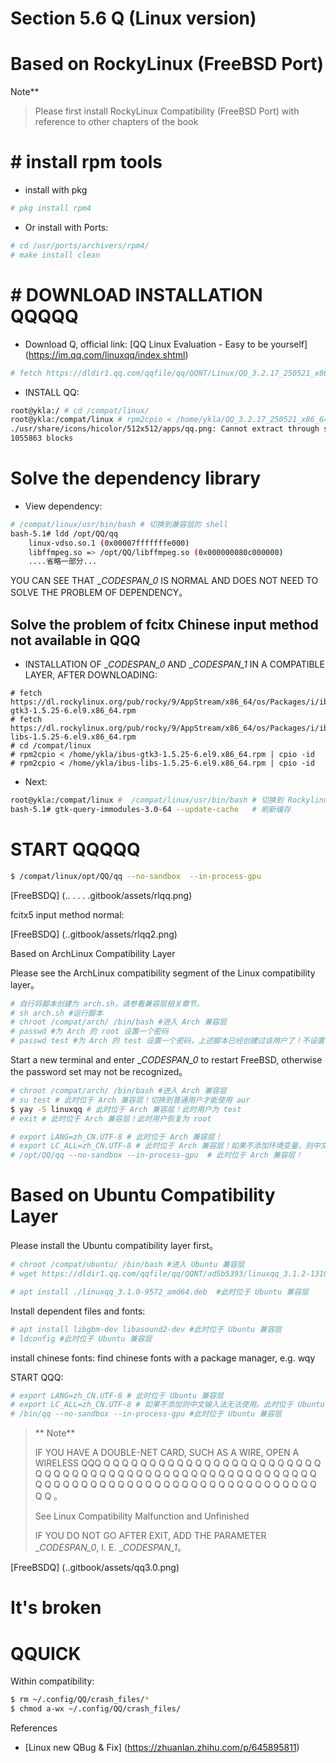 # Section 5.6 Q (Linux version)


# Based on RockyLinux (FreeBSD Port)

Note**
>
>Please first install RockyLinux Compatibility (FreeBSD Port) with reference to other chapters of the book

# # install rpm tools

- install with pkg

```sh
# pkg install rpm4
```

- Or install with Ports:

```sh
# cd /usr/ports/archivers/rpm4/ 
# make install clean
```

# # DOWNLOAD INSTALLATION QQQQQ

- Download Q, official link: [QQ Linux Evaluation - Easy to be yourself] (https://im.qq.com/linuxqq/index.shtml)

```sh
# fetch https://dldir1.qq.com/qqfile/qq/QQNT/Linux/QQ_3.2.17_250521_x86_64_01.rpm # 写作本文时链接如此，请自行获取最新链接
```

- INSTALL QQ:

```sh
root@ykla:/ # cd /compat/linux/
root@ykla:/compat/linux # rpm2cpio < /home/ykla/QQ_3.2.17_250521_x86_64_01.rpm | cpio -id # 注意把 QQ 所在路径改成你自己的
./usr/share/icons/hicolor/512x512/apps/qq.png: Cannot extract through symlink usr/share/icons/hicolor/512x512/apps/qq.png
1055863 blocks
```

# Solve the dependency library #

- View dependency:

```sh
# /compat/linux/usr/bin/bash # 切换到兼容层的 shell
bash-5.1# ldd /opt/QQ/qq 
	linux-vdso.so.1 (0x00007fffffffe000)
	libffmpeg.so => /opt/QQ/libffmpeg.so (0x000000080c000000)
	....省略一部分...
```

YOU CAN SEE THAT __CODESPAN_0_ IS NORMAL AND DOES NOT NEED TO SOLVE THE PROBLEM OF DEPENDENCY。

## Solve the problem of fcitx Chinese input method not available in QQQ

- INSTALLATION OF __CODESPAN_0_ AND __CODESPAN_1_ IN A COMPATIBLE LAYER, AFTER DOWNLOADING:

```
# fetch https://dl.rockylinux.org/pub/rocky/9/AppStream/x86_64/os/Packages/i/ibus-gtk3-1.5.25-6.el9.x86_64.rpm
# fetch https://dl.rockylinux.org/pub/rocky/9/AppStream/x86_64/os/Packages/i/ibus-libs-1.5.25-6.el9.x86_64.rpm
# cd /compat/linux 
# rpm2cpio < /home/ykla/ibus-gtk3-1.5.25-6.el9.x86_64.rpm | cpio -id
# rpm2cpio < /home/ykla/ibus-libs-1.5.25-6.el9.x86_64.rpm | cpio -id
```

- Next:

```sh
root@ykla:/compat/linux #  /compat/linux/usr/bin/bash # 切换到 Rockylinux 的 bash
bash-5.1# gtk-query-immodules-3.0-64 --update-cache   # 刷新缓存
```


# START QQQQQ

```sh
$ /compat/linux/opt/QQ/qq --no-sandbox  --in-process-gpu
```

[FreeBSDQ] (.. . . . .gitbook/assets/rlqq.png)

fcitx5 input method normal:

[FreeBSDQ] (..gitbook/assets/rlqq2.png)

Based on ArchLinux Compatibility Layer

Please see the ArchLinux compatibility segment of the Linux compatibility layer。

```sh
# 自行将脚本创建为 arch.sh，请参看兼容层相关章节。
# sh arch.sh #运行脚本
# chroot /compat/arch/ /bin/bash #进入 Arch 兼容层
# passwd #为 Arch 的 root 设置一个密码
# passwd test #为 Arch 的 test 设置一个密码，上述脚本已经创建过该用户了！不设置密码无法正常使用 aur。

```

Start a new terminal and enter __CODESPAN_0_ to restart FreeBSD, otherwise the password set may not be recognized。

```sh
# chroot /compat/arch/ /bin/bash #进入 Arch 兼容层
# su test # 此时位于 Arch 兼容层！切换到普通用户才能使用 aur
$ yay -S linuxqq # 此时位于 Arch 兼容层！此时用户为 test
# exit # 此时位于 Arch 兼容层！此时用户恢复为 root
```

```sh
# export LANG=zh_CN.UTF-8 # 此时位于 Arch 兼容层！
# export LC_ALL=zh_CN.UTF-8 # 此时位于 Arch 兼容层！如果不添加环境变量，则中文输入法无法使用。如果设置失败请重启一次 FreeBSD 主机。此时位于 Arch 兼容层！
# /opt/QQ/qq --no-sandbox --in-process-gpu  # 此时位于 Arch 兼容层！
```

# Based on Ubuntu Compatibility Layer

Please install the Ubuntu compatibility layer first。

```sh
# chroot /compat/ubuntu/ /bin/bash #进入 Ubuntu 兼容层
# wget https://dldir1.qq.com/qqfile/qq/QQNT/ad5b5393/linuxqq_3.1.2-13107_amd64.deb #此时位于 Ubuntu 兼容层
```

```sh
# apt install ./linuxqq_3.1.0-9572_amd64.deb  #此时位于 Ubuntu 兼容层
```

Install dependent files and fonts:

```sh
# apt install libgbm-dev libasound2-dev #此时位于 Ubuntu 兼容层
# ldconfig #此时位于 Ubuntu 兼容层
```

install chinese fonts: find chinese fonts with a package manager, e.g. wqy

START QQQ:

```sh
# export LANG=zh_CN.UTF-8 # 此时位于 Ubuntu 兼容层
# export LC_ALL=zh_CN.UTF-8 # 如果不添加则中文输入法无法使用。此时位于 Ubuntu 兼容层
# /bin/qq --no-sandbox --in-process-gpu #此时位于 Ubuntu 兼容层
```

> ** Note**
>
> IF YOU HAVE A DOUBLE-NET CARD, SUCH AS A WIRE, OPEN A WIRELESS QQQ Q Q Q Q Q Q Q Q Q Q Q Q Q Q Q Q Q Q Q Q Q Q Q Q Q Q Q Q Q Q Q Q Q Q Q Q Q Q Q Q Q Q Q Q Q  Q Q Q Q Q Q Q Q Q Q Q Q Q  Q  Q Q Q Q Q Q Q Q Q Q Q Q Q    Q  Q  Q  Q  Q  Q  Q Q   Q  Q   Q    Q  Q      Q   Q    Q                          。
>
> See Linux Compatibility Malfunction and Unfinished
>
> IF YOU DO NOT GO AFTER EXIT, ADD THE PARAMETER __CODESPAN_0_, I. E. __CODESPAN_1_。

[FreeBSDQ] (..gitbook/assets/qq3.0.png)

# It's broken

# QQUICK

Within compatibility:

```sh
$ rm ~/.config/QQ/crash_files/*
$ chmod a-wx ~/.config/QQ/crash_files/
```

References

- [Linux new QBug & Fix] (https://zhuanlan.zhihu.com/p/645895811)
